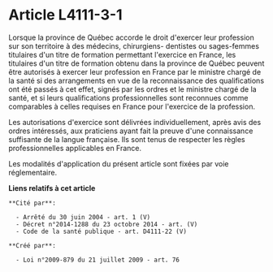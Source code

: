 # Article L4111-3-1

Lorsque la province de Québec accorde le droit d'exercer leur profession sur son territoire à des médecins, chirurgiens-
dentistes ou sages-femmes titulaires d'un titre de formation permettant l'exercice en France, les titulaires d'un titre de
formation obtenu dans la province de Québec peuvent être autorisés à exercer leur profession en France par le ministre chargé
de la santé si des arrangements en vue de la reconnaissance des qualifications ont été passés à cet effet, signés par les
ordres et le ministre chargé de la santé, et si leurs qualifications professionnelles sont reconnues comme comparables à
celles requises en France pour l'exercice de la profession. 

Les autorisations d'exercice sont délivrées individuellement, après avis des ordres intéressés, aux praticiens ayant fait la
preuve d'une connaissance suffisante de la langue française. Ils sont tenus de respecter les règles professionnelles
applicables en France. 

Les modalités d'application du présent article sont fixées par voie réglementaire.

**Liens relatifs à cet article**

	**Cité par**:

	  - Arrêté du 30 juin 2004 - art. 1 (V)
	  - Décret n°2014-1288 du 23 octobre 2014 - art. (V)
	  - Code de la santé publique - art. D4111-22 (V)

	**Créé par**:

	  - Loi n°2009-879 du 21 juillet 2009 - art. 76
